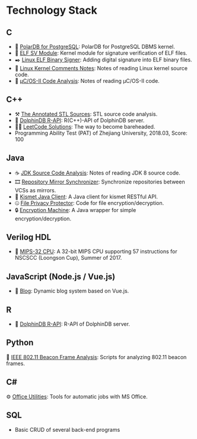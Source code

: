 # Technology Stack

## C

- 🐻 [PolarDB for PostgreSQL](https://github.com/ApsaraDB/PolarDB-for-PostgreSQL): PolarDB for PostgreSQL DBMS kernel.
- 🔏 [ELF SV Module](https://github.com/NUAA-WatchDog/linux-kernel-elf-sig-verify-module): Kernel module for signature verification of ELF files.
- ✒️ [Linux ELF Binary Signer](https://github.com/NUAA-WatchDog/linux-elf-binary-signer): Adding digital signature into ELF binary files.
- 🐧 [Linux Kernel Comments Notes](https://github.com/mrdrivingduck/linux-kernel-comments-notes): Notes of reading Linux kernel source code.
- 🐤 [μC/OS-II Code Analysis](https://github.com/mrdrivingduck/uc-os-ii-code-notes): Notes of reading μC/OS-II code.

## C++

- ⚒️ [The Annotated STL Sources](https://github.com/mrdrivingduck/the-annotated-stl-sources-notes): STL source code analysis.
- 🐬 [DolphinDB R-API](https://github.com/dolphindb/api-r): R(C++)-API of DolphinDB server.
- 👨‍🦲 [LeetCode Solutions](https://github.com/mrdrivingduck/leet-code): The way to become bareheaded.
- Programming Ability Test (PAT) of Zhejiang University, 2018.03, Score: 100

## Java

- ☕ [JDK Source Code Analysis](https://github.com/mrdrivingduck/jdk-source-code-analysis): Notes of reading JDK 8 source code.
- 🎞️ [Repository Mirror Synchronizer](https://github.com/mrdrivingduck/repo-mirror-sync): Synchronize repositories between VCSs as mirrors.
- 🌉 [Kismet Java Client](https://github.com/mrdrivingduck/kismet-java-client): A Java client for kismet RESTful API.
- 🤐 [File Privacy Protector](https://github.com/mrdrivingduck/file-privacy-protector): Code for file encryption/decryption.
- 🔒 [Encryption Machine](https://github.com/mrdrivingduck/encryption-machine): A Java wrapper for simple encryption/decryption.

## Verilog HDL

- 🔌 [MIPS-32 CPU](https://github.com/mrdrivingduck/mips32-CPU): A 32-bit MIPS CPU supporting 57 instructions for NSCSCC (Loongson Cup), Summer of 2017.

## JavaScript (Node.js / Vue.js)

- 🦆 [Blog](https://github.com/mrdrivingduck/blog): Dynamic blog system based on Vue.js.

## R

- 🐬 [DolphinDB R-API](https://github.com/dolphindb/api-r): R-API of DolphinDB server.

## Python

🐌 [IEEE 802.11 Beacon Frame Analysis](https://github.com/mrdrivingduck/beacon-frame-analysis): Scripts for analyzing 802.11 beacon frames.

## C#

⚙️ [Office Utilities](https://github.com/mrdrivingduck/office-utilities): Tools for automatic jobs with MS Office.

## SQL

- Basic CRUD of several back-end programs

